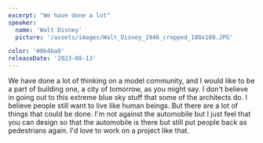 ```yaml
---
excerpt: "We have done a lot"
speaker:
  name: 'Walt Disney'
  picture: '/assets/images/Walt_Disney_1946_cropped_100x100.JPG'

color: '#0b4ba0'
releaseDate: '2023-08-13'
---
```

We have done a lot of thinking on a model community, and I would like to be a part of building one, a city of tomorrow, as you might say. I don't believe in going out to this extreme blue sky stuff that some of the architects do. I believe people still want to live like human beings. But there are a lot of things that could be done. I'm not against the automobile but I just feel that you can design so that the automobile is there but still put people back as pedestrians again. I'd love to work on a project like that.
